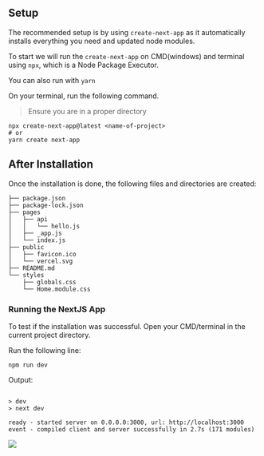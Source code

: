 ## Setup

The recommended setup is by using `create-next-app` as it automatically installs everything you need and updated node modules.

To start we will run the `create-next-app` on CMD(windows) and terminal using `npx`, which is a Node Package Executor.

You can also run with `yarn`

On your terminal, run the following command. 

>Ensure you are in a proper directory

```shell
npx create-next-app@latest <name-of-project>
# or
yarn create next-app
```

## After Installation

Once the installation is done, the following files and directories are created:

```
├── package.json
├── package-lock.json
├── pages
│   ├── api
│   │   └── hello.js
│   ├── _app.js
│   └── index.js
├── public
│   ├── favicon.ico
│   └── vercel.svg
├── README.md
└── styles
    ├── globals.css
    └── Home.module.css

```

### Running the NextJS App

To test if the installation was successful. Open your CMD/terminal in the current project directory.

Run the following line:

```
npm run dev
```

Output:

```

> dev
> next dev

ready - started server on 0.0.0.0:3000, url: http://localhost:3000
event - compiled client and server successfully in 2.7s (171 modules)
```

![](/api/collection/4514957061783552/4997079427973120/page/5938600348221440/image/4775744755990528?page_type=collection_lesson)
